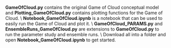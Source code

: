 **GameOfCloud.py** contains the original Game of Cloud conceptual model and **Plotting_GameOfCloud.py** contains plotting functions for the Game of Cloud. \\
**Notebook_GameOfCloud.ipynb** is a notebook that can be used to easily run the Game of Cloud and plot it. \\
**GameOfCloud_PARAMS.py** and **EnsembleRuns_GameOfCloud.py** are extensions to **GameOfCloud.py** to run the parameter study and ensemble runs. \\
Download all into a folder and open **Notebook_GameOfCloud.ipynb** to get started.
